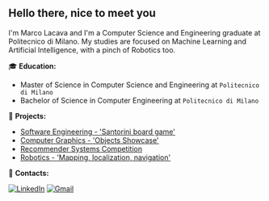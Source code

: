 ## Hello there, nice to meet you


I'm Marco Lacava and I'm a Computer Science and Engineering graduate at Politecnico di Milano.
My studies are focused on Machine Learning and Artificial Intelligence, with a pinch of Robotics too.

:mortar_board: **Education:**
 - Master of Science in Computer Science and Engineering at `Politecnico di Milano`
 - Bachelor of Science in Computer Engineering at `Politecnico di Milano`

:pushpin: **Projects:**
 - [Software Engineering - 'Santorini board game'](https://github.com/LorenzoMainetti/ing-sw-2020-Mainetti-Iorio-Lacava)
 - [Computer Graphics - 'Objects Showcase'](https://github.com/YGLAM/Computer-Graphics-Project-Showcase)
 - [Recommender Systems Competition](https://github.com/LacavaMarco/RecSys2021_Govigli_Lacava)
 - [Robotics - 'Mapping, localization, navigation'](https://github.com/LacavaMarco/Robotics-project-2022)


:loudspeaker: **Contacts:**

[![LinkedIn](https://img.shields.io/badge/linkedin-%230077B5.svg?style=for-the-badge&logo=linkedin&logoColor=white)](https://www.linkedin.com/in/marco-lacava-5b3765237/) [![Gmail](https://img.shields.io/badge/Gmail-D14836?style=for-the-badge&logo=gmail&logoColor=white)](mailto:marcolacava23@gmail.com) 
